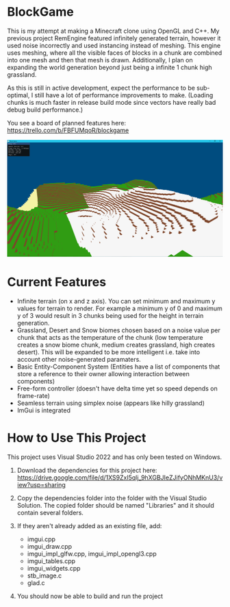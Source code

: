 # BlockGame
This is my attempt at making a Minecraft clone using OpenGL and C++. My previous project RemEngine featured infinitely generated  terrain, however it used noise incorrectly and used instancing instead of meshing. This engine uses meshing, where all the visible faces of blocks in a chunk are combined into one mesh and then that mesh is drawn. Additionally, I plan on expanding the world generation beyond just being a infinite 1 chunk high grassland.

As this is still in active development, expect the performance to be sub-optimal, I still have a lot of performance improvements to make. (Loading chunks is much faster in release build mode since vectors have really bad debug build performance.) 

You see a board of planned features here: https://trello.com/b/FBFUMqoR/blockgame

![Screenshot of the game running on Windows](new-screenshot.png)

# Current Features

- Infinite terrain (on x and z axis). You can set minimum and maximum y values for terrain to render. For example a minimum y of 0 and maximum y of 3 would result in 3 chunks being used for the height in terrain generation.
- Grassland, Desert and Snow biomes chosen based on a noise value per chunk that acts as the temperature of the chunk (low temperature creates a snow biome chunk, medium creates grassland, high creates desert). This will be expanded to be more intelligent i.e. take into account other noise-generated paramaters.
- Basic Entity-Component System (Entities have a list of components that store a reference to their owner allowing interaction between components)
- Free-form controller (doesn't have delta time yet so speed depends on frame-rate)
- Seamless terrain using simplex noise (appears like hilly grassland)
- ImGui is integrated

# How to Use This Project
This project uses Visual Studio 2022 and has only been tested on Windows.

1. Download the dependencies for this project here: https://drive.google.com/file/d/1XS9ZxI5qlj_9hXGBJIeZJifyONhMKnU3/view?usp=sharing<br>

2. Copy the dependencies folder into the folder with the Visual Studio Solution. The copied
folder should be named "Libraries" and it should contain several folders.

3. If they aren't already added as an existing file, add:
    - imgui.cpp
    - imgui_draw.cpp
    - imgui_impl_glfw.cpp, imgui_impl_opengl3.cpp
    - imgui_tables.cpp
    - imgui_widgets.cpp
    - stb_image.c
    - glad.c

4. You should now be able to build and run the project
